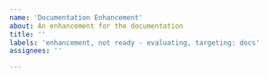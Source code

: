 ```yaml
---
name: 'Documentation Enhancement'
about: An enhancement for the documentation
title: ''
labels: 'enhancement, not ready - evaluating, targeting: docs'
assignees: ''

---
```



